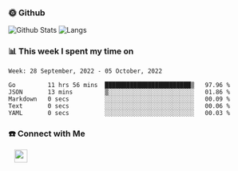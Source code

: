 

<h3> 🌞 Github</h3>

![Github Stats](https://github-readme-stats-beta-lovat.vercel.app/api?username=QiuYukang&count_private=true&show_icons=true&hide=stars)
![Langs](https://github-readme-stats-beta-lovat.vercel.app/api/top-langs/?username=QiuYukang&count_private=true&layout=compact)

<h3> 📊 This week I spent my time on</h3>

<!--START_SECTION:waka-->
```text
Week: 28 September, 2022 - 05 October, 2022

Go         11 hrs 56 mins  ████████████████████████▒   97.96 % 
JSON       13 mins         ▒░░░░░░░░░░░░░░░░░░░░░░░░   01.86 % 
Markdown   0 secs          ░░░░░░░░░░░░░░░░░░░░░░░░░   00.09 % 
Text       0 secs          ░░░░░░░░░░░░░░░░░░░░░░░░░   00.06 % 
YAML       0 secs          ░░░░░░░░░░░░░░░░░░░░░░░░░   00.03 % 
```
<!--END_SECTION:waka-->

<!--
<h3>🛠 Tech Stack</h3>

- 💻 &nbsp; Java | C | Matlab | C++ | Python
- 🌐 &nbsp; HTML | CSS | JavaScript | Bootstrap
- 🛢  &nbsp; MySQL | Redis
- 🔧 &nbsp; NS-3 | Git | Markdown
-->

<h3> ☎️ Connect with Me </h3>
&nbsp;&nbsp;
<a href="mailto:b612n@qq.com">
  <img href="mailto:b612n@qq.com" align="center" width="26px" src="https://github.com/TheDudeThatCode/TheDudeThatCode/blob/master/Assets/Gmail.svg" />
</a>
